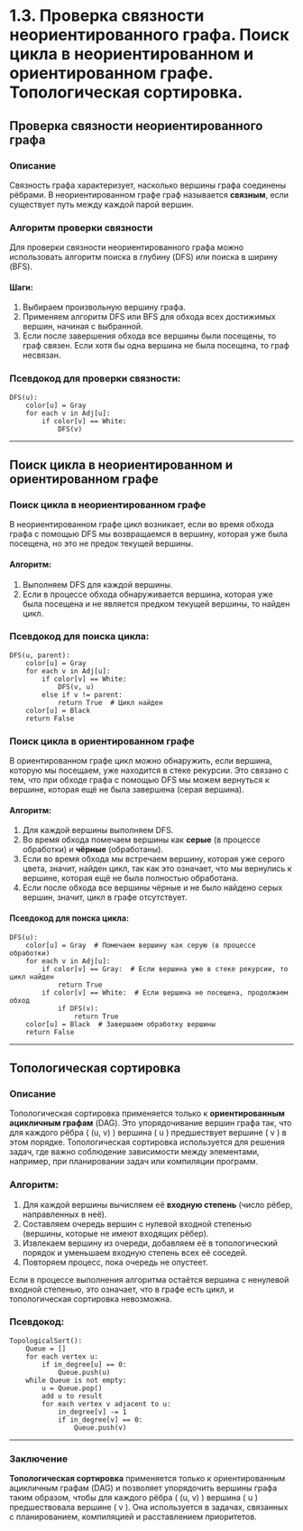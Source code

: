 # 1.3. Проверка связности неориентированного графа. Поиск цикла в неориентированном и ориентированном графе. Топологическая сортировка.

## Проверка связности неориентированного графа

### Описание
Связность графа характеризует, насколько вершины графа соединены рёбрами. В неориентированном графе граф называется **связным**, если существует путь между каждой парой вершин.

### Алгоритм проверки связности
Для проверки связности неориентированного графа можно использовать алгоритм поиска в глубину (DFS) или поиска в ширину (BFS).

#### Шаги:
1. Выбираем произвольную вершину графа.
2. Применяем алгоритм DFS или BFS для обхода всех достижимых вершин, начиная с выбранной.
3. Если после завершения обхода все вершины были посещены, то граф связен. Если хотя бы одна вершина не была посещена, то граф несвязан.

### Псевдокод для проверки связности:
```text
DFS(u):
    color[u] = Gray
    for each v in Adj[u]:
        if color[v] == White:
            DFS(v)
```

---

## Поиск цикла в неориентированном и ориентированном графе

### Поиск цикла в неориентированном графе

В неориентированном графе цикл возникает, если во время обхода графа с помощью DFS мы возвращаемся в вершину, которая уже была посещена, но это не предок текущей вершины.

#### Алгоритм:
1. Выполняем DFS для каждой вершины.
2. Если в процессе обхода обнаруживается вершина, которая уже была посещена и не является предком текущей вершины, то найден цикл.

### Псевдокод для поиска цикла:
```text
DFS(u, parent):
    color[u] = Gray
    for each v in Adj[u]:
        if color[v] == White:
            DFS(v, u)
        else if v != parent:
            return True  # Цикл найден
    color[u] = Black
    return False
```

### Поиск цикла в ориентированном графе

В ориентированном графе цикл можно обнаружить, если вершина, которую мы посещаем, уже находится в стеке рекурсии. Это связано с тем, что при обходе графа с помощью DFS мы можем вернуться к вершине, которая ещё не была завершена (серая вершина).

#### Алгоритм:
1. Для каждой вершины выполняем DFS.
2. Во время обхода помечаем вершины как **серые** (в процессе обработки) и **чёрные** (обработаны).
3. Если во время обхода мы встречаем вершину, которая уже серого цвета, значит, найден цикл, так как это означает, что мы вернулись к вершине, которая ещё не была полностью обработана.
4. Если после обхода все вершины чёрные и не было найдено серых вершин, значит, цикл в графе отсутствует.

#### Псевдокод для поиска цикла:
```text
DFS(u):
    color[u] = Gray  # Помечаем вершину как серую (в процессе обработки)
    for each v in Adj[u]:
        if color[v] == Gray:  # Если вершина уже в стеке рекурсии, то цикл найден
            return True
        if color[v] == White:  # Если вершина не посещена, продолжаем обход
            if DFS(v):
                return True
    color[u] = Black  # Завершаем обработку вершины
    return False
```

---

## Топологическая сортировка

### Описание
Топологическая сортировка применяется только к **ориентированным ацикличным графам** (DAG). Это упорядочивание вершин графа так, что для каждого рёбра \( (u, v) \) вершина \( u \) предшествует вершине \( v \) в этом порядке. Топологическая сортировка используется для решения задач, где важно соблюдение зависимости между элементами, например, при планировании задач или компиляции программ.

### Алгоритм:
1. Для каждой вершины вычисляем её **входную степень** (число рёбер, направленных в неё).
2. Составляем очередь вершин с нулевой входной степенью (вершины, которые не имеют входящих рёбер).
3. Извлекаем вершину из очереди, добавляем её в топологический порядок и уменьшаем входную степень всех её соседей.
4. Повторяем процесс, пока очередь не опустеет.

Если в процессе выполнения алгоритма остаётся вершина с ненулевой входной степенью, это означает, что в графе есть цикл, и топологическая сортировка невозможна.

### Псевдокод:
```text
TopologicalSort():
    Queue = []
    for each vertex u:
        if in_degree[u] == 0:
            Queue.push(u)
    while Queue is not empty:
        u = Queue.pop()
        add u to result
        for each vertex v adjacent to u:
            in_degree[v] -= 1
            if in_degree[v] == 0:
                Queue.push(v)
```

---

### Заключение

**Топологическая сортировка** применяется только к ориентированным ацикличным графам (DAG) и позволяет упорядочить вершины графа таким образом, чтобы для каждого рёбра \( (u, v) \) вершина \( u \) предшествовала вершине \( v \). Она используется в задачах, связанных с планированием, компиляцией и расставлением приоритетов.
